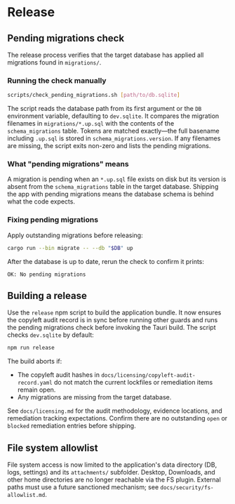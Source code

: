 # Release

## Pending migrations check

The release process verifies that the target database has applied all migrations found in `migrations/`.

### Running the check manually

```sh
scripts/check_pending_migrations.sh [path/to/db.sqlite]
```

The script reads the database path from its first argument or the `DB` environment variable, defaulting to `dev.sqlite`. It compares the migration filenames in `migrations/*.up.sql` with the contents of the `schema_migrations` table. Tokens are matched exactly—the full basename including `.up.sql` is stored in `schema_migrations.version`. If any filenames are missing, the script exits non-zero and lists the pending migrations.

### What "pending migrations" means

A migration is pending when an `*.up.sql` file exists on disk but its version is absent from the `schema_migrations` table in the target database. Shipping the app with pending migrations means the database schema is behind what the code expects.

### Fixing pending migrations

Apply outstanding migrations before releasing:

```sh
cargo run --bin migrate -- --db "$DB" up
```

After the database is up to date, rerun the check to confirm it prints:

```
OK: No pending migrations
```

## Building a release

Use the `release` npm script to build the application bundle. It now ensures the copyleft audit record is in sync before running other guards and runs the pending migrations check before invoking the Tauri build. The script checks `dev.sqlite` by default:

```sh
npm run release
```

The build aborts if:

- The copyleft audit hashes in `docs/licensing/copyleft-audit-record.yaml` do not match the current lockfiles or remediation items remain open.
- Any migrations are missing from the target database.

See `docs/licensing.md` for the audit methodology, evidence locations, and remediation tracking expectations. Confirm there are no outstanding `open` or `blocked` remediation entries before shipping.

## File system allowlist

File system access is now limited to the application's data directory (DB, logs, settings) and its `attachments/` subfolder. Desktop, Downloads, and other home directories are no longer reachable via the FS plugin. External paths must use a future sanctioned mechanism; see `docs/security/fs-allowlist.md`.
